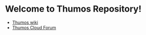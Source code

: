 # Welcome to Thumos Repository!
- [Thumos wiki](https://github.com/ri4c/Thumos/wiki)
- [Thumos Cloud Forum](https://groups.google.com/forum/#!forum/thumos-cloud)
